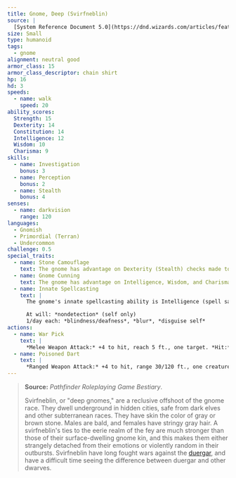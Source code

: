 ```yaml
---
title: Gnome, Deep (Svirfneblin)
source: |
  [System Reference Document 5.0](https://dnd.wizards.com/articles/features/systems-reference-document-srd)
size: Small
type: humanoid
tags:
  - gnome
alignment: neutral good
armor_class: 15
armor_class_descriptor: chain shirt
hp: 16
hd: 3
speeds:
  - name: walk
    speed: 20
ability_scores:
  Strength: 15
  Dexterity: 14
  Constitution: 14
  Intelligence: 12
  Wisdom: 10
  Charisma: 9
skills:
  - name: Investigation
    bonus: 3
  - name: Perception
    bonus: 2
  - name: Stealth
    bonus: 4
senses:
  - name: darkvision
    range: 120
languages:
  - Gnomish
  - Primordial (Terran)
  - Undercommon
challenge: 0.5
special_traits:
  - name: Stone Camouflage
    text: The gnome has advantage on Dexterity (Stealth) checks made to hide in rocky terrain.
  - name: Gnome Cunning
    text: The gnome has advantage on Intelligence, Wisdom, and Charisma saving throws against magic.
  - name: Innate Spellcasting
    text: |
      The gnome's innate spellcasting ability is Intelligence (spell save DC 11). It can innately cast the following spells, requiring no material components:

      At will: *nondetection* (self only)
      1/day each: *blindness/deafness*, *blur*, *disguise self*
actions:
  - name: War Pick
    text: |
      *Melee Weapon Attack:* +4 to hit, reach 5 ft., one target. *Hit:* 6 (1d8 + 2) piercing damage.
  - name: Poisoned Dart
    text: |
      *Ranged Weapon Attack:* +4 to hit, range 30/120 ft., one creature. *Hit:* 4 (1d4 + 2) piercing damage, and the target must succeed on a DC 12  Constitution saving throw or be poisoned for 1 minute. The target can repeat the saving throw at the end of each of its turns, ending the effect on itself on a success.
---
```


> **Source:** *Pathfinder Roleplaying Game Bestiary*.
>
> Svirfneblin, or "deep gnomes," are a reclusive offshoot of the gnome race. They dwell underground in hidden cities, safe from dark elves and other subterranean races. They have skin the color of gray or brown stone. Males are bald, and females have stringy gray hair. A svirfneblin's ties to the eerie realm of the fey are much stronger than those of their surface-dwelling gnome kin, and this makes them either strangely detached from their emotions or violently random in their outbursts. Svirfneblin have long fought wars against the [duergar](/monsters/dwarf-deep-duergar/), and have a difficult time seeing the difference between duergar and other dwarves.
